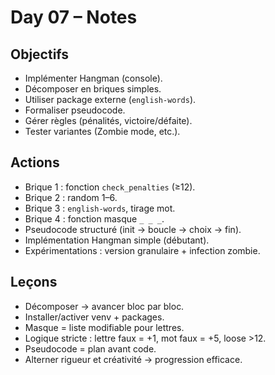 # Day 07 – Notes

## Objectifs
- Implémenter Hangman (console).
- Décomposer en briques simples.
- Utiliser package externe (`english-words`).
- Formaliser pseudocode.
- Gérer règles (pénalités, victoire/défaite).
- Tester variantes (Zombie mode, etc.).

## Actions
- Brique 1 : fonction `check_penalties` (≥12).
- Brique 2 : random 1–6.
- Brique 3 : `english-words`, tirage mot.
- Brique 4 : fonction masque `_ _ _`.
- Pseudocode structuré (init → boucle → choix → fin).
- Implémentation Hangman simple (débutant).
- Expérimentations : version granulaire + infection zombie.

## Leçons
- Décomposer → avancer bloc par bloc.
- Installer/activer venv + packages.
- Masque = liste modifiable pour lettres.
- Logique stricte : lettre faux = +1, mot faux = +5, loose >12.
- Pseudocode = plan avant code.
- Alterner rigueur et créativité → progression efficace.
